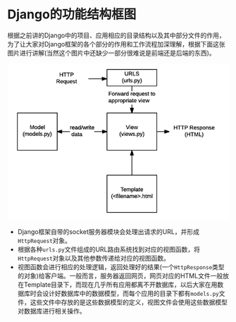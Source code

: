 # Django的功能结构框图

根据之前讲的Django中的项目、应用相应的目录结构以及其中部分文件的作用，为了让大家对Django框架的各个部分的作用和工作流程加深理解，根据下面这张图片进行讲解(当然这个图片中还缺少一部分很难说是前端还是后端的东西)。

![](basic-django.png)

+ Django框架自带的socket服务器模块会处理出请求的URL，并形成`HttpRequest`对象。
+ 根据各种`urls.py`文件组成的URL路由系统找到对应的视图函数，将`HttpRequest`对象以及其他参数传递给对应的视图函数。
+ 视图函数会进行相应的处理逻辑，返回处理好的结果(一个`HttpResponse`类型的对象)给客户端。一般而言，服务器返回网页，网页对应的HTML文件一般放在Template目录下，而现在几乎所有应用都离不开数据库，以后大家在用数据库时会设计好数据库中的数据模型，而每个应用的目录下都有`models.py`文件，这些文件中存放的是这些数据模型的定义，视图文件会使用这些数据模型对数据库进行相关操作。


